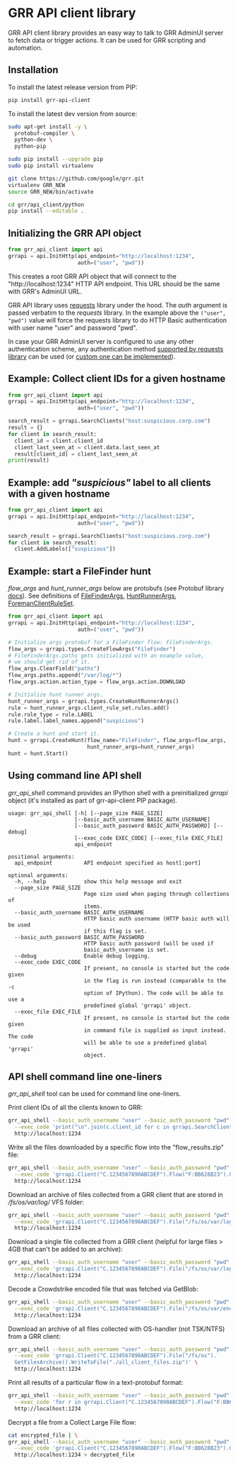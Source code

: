 # GRR API client library

GRR API client library provides an easy way to talk to GRR AdminUI server to
fetch data or trigger actions. It can be used for GRR scripting and automation.

## Installation

To install the latest release version from PIP:

```bash
pip install grr-api-client
```

To install the latest dev version from source:

```bash
sudo apt-get install -y \
  protobuf-compiler \
  python-dev \
  python-pip

sudo pip install --upgrade pip
sudo pip install virtualenv

git clone https://github.com/google/grr.git
virtualenv GRR_NEW
source GRR_NEW/bin/activate

cd grr/api_client/python
pip install --editable .
```

## Initializing the GRR API object

```python
from grr_api_client import api
grrapi = api.InitHttp(api_endpoint="http://localhost:1234",
                      auth=("user", "pwd"))
```

This creates a root GRR API object that will connect to the
"http://localhost:1234" HTTP API endpoint. This URL should be the same with
GRR's AdminUI URL.

GRR API library uses [requests](http://docs.python-requests.org/en/master/)
library under the hood. The *auth* argument is passed verbatim to the *requests*
library. In the example above the `("user", "pwd")` value will force the
requests library to do HTTP Basic authentication with user name "user" and
password "pwd".

In case your GRR AdminUI server is configured to use any other authentication
scheme, any authentication method [supported by requests
library](http://docs.python-requests.org/en/master/user/authentication/) can be
used (or [custom one can be
implemented](http://docs.python-requests.org/en/master/user/advanced/#custom-authentication)).

## Example: Collect client IDs for a given hostname

```python
from grr_api_client import api
grrapi = api.InitHttp(api_endpoint="http://localhost:1234",
                      auth=("user", "pwd"))

search_result = grrapi.SearchClients("host:suspicious.corp.com")
result = {}
for client in search_result:
  client_id = client.client_id
  client_last_seen_at = client.data.last_seen_at
  result[client_id] = client_last_seen_at
print(result)
```

## Example: add *"suspicious"* label to all clients with a given hostname

```python
from grr_api_client import api
grrapi = api.InitHttp(api_endpoint="http://localhost:1234",
                      auth=("user", "pwd"))

search_result = grrapi.SearchClients("host:suspicious.corp.com")
for client in search_result:
  client.AddLabels(["suspicious"])
```

## Example: start a FileFinder hunt

*flow_args* and *hunt_runner_args* below are protobufs (see Protobuf library
[docs](https://developers.google.com/protocol-buffers/docs/pythontutorial)). See
definitions of
[FileFinderArgs](https://github.com/google/grr/blob/7cdf490f9be2ccc0a8160c9b8ae23b73922049d5/grr/proto/flows.proto#L1626),
[HuntRunnerArgs](https://github.com/google/grr/blob/7cdf490f9be2ccc0a8160c9b8ae23b73922049d5/grr/proto/flows.proto#L286),
[ForemanClientRuleSet](https://github.com/google/grr/blob/a103753a065f14f77b0df841e224777797f870d8/grr/proto/jobs.proto#L1471).

```python
from grr_api_client import api
grrapi = api.InitHttp(api_endpoint="http://localhost:1234",
                      auth=("user", "pwd"))

# Initialize args protobuf for a FileFinder flow: FileFinderArgs.
flow_args = grrapi.types.CreateFlowArgs("FileFinder")
# FileFinderArgs.paths gets initialized with an example value,
# we should get rid of it.
flow_args.ClearField("paths")
flow_args.paths.append("/var/log/*")
flow_args.action.action_type = flow_args.action.DOWNLOAD

# Initialize hunt runner args.
hunt_runner_args = grrapi.types.CreateHuntRunnerArgs()
rule = hunt_runner_args.client_rule_set.rules.add()
rule.rule_type = rule.LABEL
rule.label.label_names.append("suspicious")

# Create a hunt and start it.
hunt = grrapi.CreateHunt(flow_name="FileFinder", flow_args=flow_args,
                         hunt_runner_args=hunt_runner_args)
hunt = hunt.Start()
```

## Using command line API shell

*grr_api_shell* command provides an IPython shell with a preinitialized *grrapi*
object (it's installed as part of grr-api-client PIP package).

```
usage: grr_api_shell [-h] [--page_size PAGE_SIZE]
                     [--basic_auth_username BASIC_AUTH_USERNAME]
                     [--basic_auth_password BASIC_AUTH_PASSWORD] [--debug]
                     [--exec_code EXEC_CODE] [--exec_file EXEC_FILE]
                     api_endpoint

positional arguments:
  api_endpoint          API endpoint specified as host[:port]

optional arguments:
  -h, --help            show this help message and exit
  --page_size PAGE_SIZE
                        Page size used when paging through collections of
                        items.
  --basic_auth_username BASIC_AUTH_USERNAME
                        HTTP basic auth username (HTTP basic auth will be used
                        if this flag is set.
  --basic_auth_password BASIC_AUTH_PASSWORD
                        HTTP basic auth password (will be used if
                        basic_auth_username is set.
  --debug               Enable debug logging.
  --exec_code EXEC_CODE
                        If present, no console is started but the code given
                        in the flag is run instead (comparable to the -c
                        option of IPython). The code will be able to use a
                        predefined global 'grrapi' object.
  --exec_file EXEC_FILE
                        If present, no console is started but the code given
                        in command file is supplied as input instead. The code
                        will be able to use a predefined global 'grrapi'
                        object.
```

## API shell command line one-liners

*grr_api_shell* tool can be used for command line one-liners.

Print client IDs of all the clients known to GRR:

```bash
grr_api_shell --basic_auth_username "user" --basic_auth_password "pwd" \
  --exec_code 'print("\n".join(c.client_id for c in grrapi.SearchClients("")))' \
  http://localhost:1234
```

Write all the files downloaded by a specific flow into the "flow_results.zip"
file:

```bash
grr_api_shell --basic_auth_username "user" --basic_auth_password "pwd" \
  --exec_code 'grrapi.Client("C.1234567890ABCDEF").Flow("F:BB628B23").GetFilesArchive().WriteToFile("./flow_results.zip")' \
  http://localhost:1234
```

Download an archive of files collected from a GRR client that are stored in
*/fs/os/var/log/* VFS folder:

```bash
grr_api_shell --basic_auth_username "user" --basic_auth_password "pwd" \
  --exec_code 'grrapi.Client("C.1234567890ABCDEF").File("/fs/os/var/log").GetFilesArchive().WriteToFile("./all_client_files.zip")' \
  http://localhost:1234
```

Download a single file collected from a GRR client (helpful for large files
\> 4GB that can't be added to an archive):

```bash
grr_api_shell --basic_auth_username "user" --basic_auth_password "pwd" \
  --exec_code 'grrapi.Client("C.1234567890ABCDEF").File("/fs/os/var/log/syslog").GetBlob().WriteToFile("./syslog")' \
  http://localhost:1234
```

Decode a Crowdstrike encoded file that was fetched via GetBlob:

```bash
grr_api_shell --basic_auth_username "user" --basic_auth_password "pwd" \
  --exec_code 'grrapi.Client("C.1234567890ABCDEF").File("/fs/os/var/encrypted/file").GetBlob().DecodeCrowdStrikeQuarantineEncoding().WriteToFile("./decoded.file")' \
  http://localhost:1234
```


Download an archive of all files collected with OS-handler (not TSK/NTFS) from a
GRR client:

```bash
grr_api_shell --basic_auth_username "user" --basic_auth_password "pwd" \
  --exec_code 'grrapi.Client("C.1234567890ABCDEF").File("/fs/os").
  GetFilesArchive().WriteToFile("./all_client_files.zip")' \
  http://localhost:1234
```

Print all results of a particular flow in a text-protobuf format:

```bash
grr_api_shell --basic_auth_username "user" --basic_auth_password "pwd" \
  --exec_code 'for r in grrapi.Client("C.1234567890ABCDEF").Flow("F:BB628B23").ListResults(): print(str(r.payload))' \
  http://localhost:1234
```

Decrypt a file from a Collect Large File flow:

```bash
cat encrypted_file | \
grr_api_shell --basic_auth_username "user" --basic_auth_password "pwd" \
  --exec_code 'grrapi.Client("C.1234567890ABCDEF").Flow("F:BB628B23").Get().DecryptLargeFile()' \
  http://localhost:1234 > decrypted_file
```
